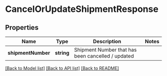 # CancelOrUpdateShipmentResponse

## Properties
Name | Type | Description | Notes
------------ | ------------- | ------------- | -------------
**shipmentNumber** | **string** | Shipment Number that has been cancelled / updated | 

[[Back to Model list]](../README.md#documentation-for-models) [[Back to API list]](../README.md#documentation-for-api-endpoints) [[Back to README]](../README.md)


